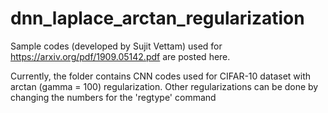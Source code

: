 # dnn_laplace_arctan_regularization

Sample codes (developed by Sujit Vettam) used for https://arxiv.org/pdf/1909.05142.pdf
are posted here.

Currently, the folder contains CNN codes used for CIFAR-10 dataset with arctan (gamma = 100) regularization. Other regularizations can be done by changing the numbers for the 'regtype' command


